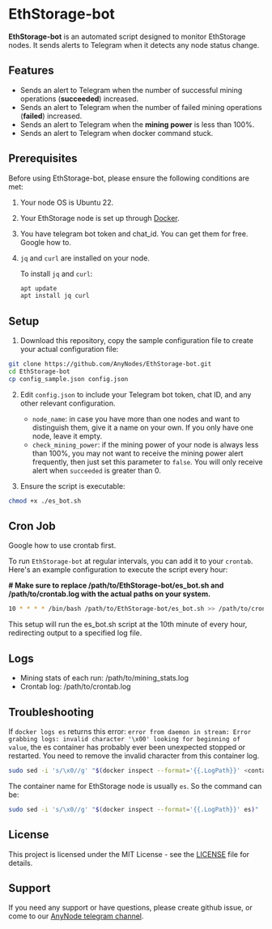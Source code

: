 # EthStorage-bot

**EthStorage-bot** is an automated script designed to monitor EthStorage nodes. It sends alerts to Telegram when it detects any node status change.

## Features

- Sends an alert to Telegram when the number of successful mining operations (**succeeded**) increased.
- Sends an alert to Telegram when the number of failed mining operations (**failed**) increased.
- Sends an alert to Telegram when the **mining power** is less than 100%.
- Sends an alert to Telegram when docker command stuck.

## Prerequisites

Before using EthStorage-bot, please ensure the following conditions are met:
1. Your node OS is Ubuntu 22.
2. Your EthStorage node is set up through [Docker](https://docs.ethstorage.io/storage-provider-guide/tutorials#from-a-docker-image).
3. You have telegram bot token and chat_id. You can get them for free. Google how to.
4. `jq` and `curl` are installed on your node.

    To install `jq` and `curl`:
    
    ```bash
    apt update
    apt install jq curl
    ```

## Setup

1. Download this repository, copy the sample configuration file to create your actual configuration file:

```bash
git clone https://github.com/AnyNodes/EthStorage-bot.git
cd EthStorage-bot
cp config_sample.json config.json
```

2. Edit `config.json` to include your Telegram bot token, chat ID, and any other relevant configuration.
   - `node_name`: in case you have more than one nodes and want to distinguish them, give it a name on your own. If you only have one node, leave it empty.
   - `check_mining_power`: if the mining power of your node is always less than 100%, you may not want to receive the mining power alert frequently, then just set this parameter to `false`. You will only receive alert when `succeeded` is greater than 0.

4. Ensure the script is executable:

```bash
chmod +x ./es_bot.sh
```

## Cron Job

Google how to use crontab first.

To run `EthStorage-bot` at regular intervals, you can add it to your `crontab`. Here's an example configuration to execute the script every hour:

**# Make sure to replace /path/to/EthStorage-bot/es_bot.sh and /path/to/crontab.log with the actual paths on your system.**

```bash
10 * * * * /bin/bash /path/to/EthStorage-bot/es_bot.sh >> /path/to/crontab.log 2>&1
```

This setup will run the es_bot.sh script at the 10th minute of every hour, redirecting output to a specified log file.

## Logs

- Mining stats of each run: /path/to/mining_stats.log
- Crontab log: /path/to/crontab.log

## Troubleshooting

If `docker logs es` returns this error: `error from daemon in stream: Error grabbing logs: invalid character '\x00' looking for beginning of value`, the es container has probably ever been unexpected stopped or restarted. You need to remove the invalid character from this container log.

```bash
sudo sed -i 's/\x0//g' "$(docker inspect --format='{{.LogPath}}' <container_name>)"
```
The container name for EthStorage node is usually `es`. So the command can be:
```bash
sudo sed -i 's/\x0//g' "$(docker inspect --format='{{.LogPath}}' es)"
```

## License

This project is licensed under the MIT License - see the [LICENSE](LICENSE) file for details.

## Support

If you need any support or have questions, please create github issue, or come to our [AnyNode telegram channel](https://t.me/AnyNodes).
